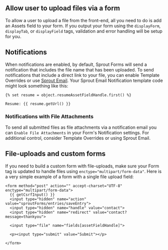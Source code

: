 ## Allow user to upload files via a form

To allow a user to upload a file from the front-end, all you need to do is add an Assets field to your form. If you output your form using the `displayForm`, `displayTab`, or `displayField` tags, validation and error handling will be setup for you.

## Notifications

When notifications are enabled, by default, Sprout Forms will send a notification that includes the file name that has been uploaded. To send notifications that include a direct link to your file, you can enable Template Overrides or use [Sprout Email]({entry:29:url}). Your Sprout Email Notification template code might look something like this:

``` twig
{% set resume = object.resumeAssetFieldHandle.first() %}

Resume: {{ resume.getUrl() }}
```

### Notifications with File Attachments

To send all submitted files as file attachments via a notification email you can `Enable File Attachments` in your Form's Notification settings. For additional control, consider Template Overrides or using Sprout Email.

## File-uploads and custom forms

If you need to build a custom form with file-uploads, make sure your Form tag is updated to handle files using `enctype="multipart/form-data"`. Here is a very simple example of a form with a single file upload field:

``` twig
<form method="post" action="" accept-charset="UTF-8" enctype="multipart/form-data">
  {{ getCsrfInput() }}
  <input type="hidden" name="action" value="sproutForms/entries/saveEntry">
  <input type="hidden" name="handle" value="contact">
  <input type="hidden" name="redirect" value="contact?message=thankyou">
  
  <input type="file" name="fields[assetFieldHandle]">

  <p><input type="submit" value="Submit"></p>

</form>
```